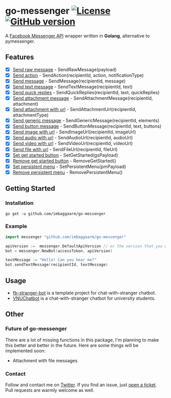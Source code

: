 # go-messenger [![License](https://img.shields.io/badge/License-Apache%202.0-blue.svg)](https://opensource.org/licenses/Apache-2.0) [![GitHub version](https://badge.fury.io/gh/imbaggaarm%2Fgo-messenger.svg)](https://badge.fury.io/gh/imbaggaarm%2Fgo-messenger)
A [Facebook Messenger API](https://developers.facebook.com/docs/messenger-platform) wrapper written in **Golang**,
alternative to pymessenger.

## Features
- [x] [Send raw message](https://developers.facebook.com/docs/messenger-platform/reference/send-api/) - SendRawMessage(payload)
- [x] [Send action](https://developers.facebook.com/docs/messenger-platform/send-api-reference/sender-actions) - SendAction(recipientId, action, notificationType)
- [x] [Send message](https://developers.facebook.com/docs/messenger-platform/send-messages) - SendMessage(recipientId, message)
- [x] [Send text message](https://developers.facebook.com/docs/messenger-platform/send-messages#sending_text) - SendTextMessage(recipientId, text)
- [x] [Send quick replies](https://developers.facebook.com/docs/messenger-platform/send-messages/quick-replies) - SendQuickReplies(recipientId, text, quickReplies)
- [x] [Send attachment message](https://developers.facebook.com/docs/messenger-platform/send-messages#sending_attachments) - SendAttachmentMessage(recipientId, attachment)
- [x] [Send attachment with url](https://developers.facebook.com/docs/messenger-platform/send-messages#sending_attachments) - SendAttachmentUrl(recipientId, attachmentType)
- [x] [Send generic message](https://developers.facebook.com/docs/messenger-platform/reference/template/generic) - SendGenericMessage(recipientId, elements)
- [x] [Send button message](https://developers.facebook.com/docs/messenger-platform/send-messages/buttons) - SendButtonMessage(recipientId, text, buttons)
- [x] [Send image with url](https://developers.facebook.com/docs/messenger-platform/send-messages#sending_attachments) - SendImageUrl(recipientId, imageUrl)
- [x] [Send audio with url](https://developers.facebook.com/docs/messenger-platform/send-messages#sending_attachments) - SendAudioUrl(recipientId, audioUrl)
- [x] [Send video with url](https://developers.facebook.com/docs/messenger-platform/send-messages#sending_attachments) - SendVideoUrl(recipientId, videoUrl)
- [x] [Send file with url](https://developers.facebook.com/docs/messenger-platform/send-messages#sending_attachments) - SendFileUrl(recipientId, fileUrl)
- [x] [Set get started button](https://developers.facebook.com/docs/messenger-platform/reference/messenger-profile-api/get-started-button) - SetGetStarted(gsPayload)
- [x] [Remove get started button](https://developers.facebook.com/docs/messenger-platform/reference/messenger-profile-api/#delete) - RemoveGetStarted()
- [x] [Set persistent menu](https://developers.facebook.com/docs/messenger-platform/reference/messenger-profile-api/persistent-menu) - SetPersistentMenu(pmPayload)
- [x] [Remove persistent menu](https://developers.facebook.com/docs/messenger-platform/reference/messenger-profile-api/#delete) - RemovePersistentMenu()
## Getting Started
### Installation
```
go get -u github.com/imbaggaarm/go-messenger
```
### Example
```Go
import messenger "github.com/imbaggaarm/go-messenger"

apiVersion :=  messenger.DefaultApiVersion // or the version that you want
bot = messenger.NewBot(accessToken, apiVersion)

textMessage := "Hello! Can you hear me?"
bot.sendTextMessage(recipientId, textMessage)
```
## Usage
- [fb-stranger-bot](https://github.com/imbaggaarm/fb-stranger-bot) is a template project for chat-with-stranger chatbot.
- [VNUChatbot](https://www.facebook.com/vnuchat/) is a chat-with-stranger chatbot for university students. 
## Other
### Future of go-messenger
There are a lot of missing functions in this package, 
I'm planning to make this better and better in the future. Here are some things will be implemented soon:
- Attachment with file messages
### Contact
Follow and contact me on [Twitter](http://twitter.com/baggaarm). If you find an issue, just [open a ticket](https://github.com/imbaggaarm/go-messenger/issues/new). 
Pull requests are warmly welcome as well.
